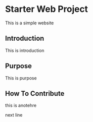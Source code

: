 # Starter Web Project

This is a simple website

## Introduction

This is introduction

## Purpose

This is purpose

## How To Contribute

this is anotehre

next line